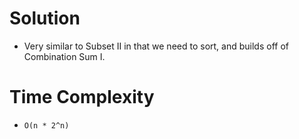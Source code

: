 # Solution
- Very similar to Subset II in that we need to sort, and builds off of Combination Sum I.

# Time Complexity
- `O(n * 2^n)`